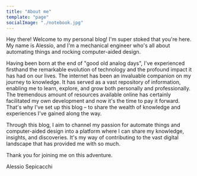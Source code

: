 ```yaml
---
title: "About me"
template: "page"
socialImage: "./notebook.jpg"
---
```


Hey there!
Welcome to my personal blog! I'm super stoked that you're here. My name is Alessio, and I'm a mechanical engineer who's all about automating things and rocking computer-aided design.

Having been born at the end of "good old analog days", I've experienced firsthand the remarkable evolution of technology and the profound impact it has had on our lives. The internet has been an invaluable companion on my journey to knowledge. It has served as a vast repository of information, enabling me to learn, explore, and grow both personally and professionally. The tremendous amount of resources available online has certainly facilitated my own development and now it's the time to pay it forward. That's why I've set up this blog – to share the wealth of knowledge and experiences I've gained along the way.

Through this blog, I aim to channel my passion for automate things and computer-aided design into a platform where I can share my knowledge, insights, and discoveries. It's my way of contributing to the vast digital landscape that has provided me with so much.

Thank you for joining me on this adventure.

Alessio Sepicacchi

